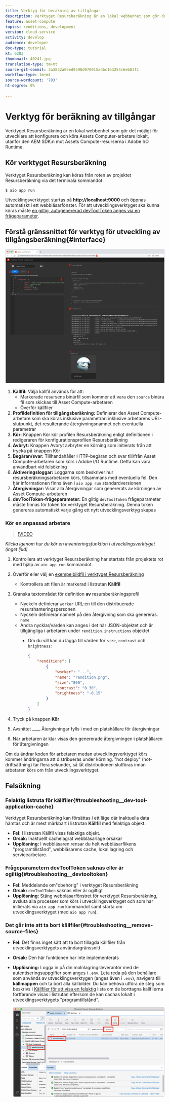 ```yaml
---
title: Verktyg för beräkning av tillgångar
description: Verktyget Resursberäkning är en lokal webbenhet som gör det möjligt för utvecklare att konfigurera och köra Assets Computer-arbetare lokalt, utanför den AEM SDK:n mot Assets Compute-resurserna i Adobe I/O Runtime.
feature: asset-compute
topics: renditions, development
version: cloud-service
activity: develop
audience: developer
doc-type: tutorial
kt: 6283
thumbnail: 40241.jpg
translation-type: tm+mt
source-git-commit: 3a3832a05ed9598d970915adbc163254c6eb83f1
workflow-type: tm+mt
source-wordcount: '703'
ht-degree: 0%

---
```



# Verktyg för beräkning av tillgångar

Verktyget Resursberäkning är en lokal webbenhet som gör det möjligt för utvecklare att konfigurera och köra Assets Computer-arbetare lokalt, utanför den AEM SDK:n mot Assets Compute-resurserna i Adobe I/O Runtime.

## Kör verktyget Resursberäkning

Verktyget Resursberäkning kan köras från roten av projektet Resursberäkning via det terminala kommandot:

```
$ aio app run
```

Utvecklingsverktyget startas på __http://localhost:9000__ och öppnas automatiskt i ett webbläsarfönster. För att utvecklingsverktyget ska kunna köras måste [en giltig, autogenererad devToolToken anges via en frågeparameter](#troubleshooting__devtooltoken).

## Förstå gränssnittet för verktyg för utveckling av tillgångsberäkning{#interface}

![Verktyg för beräkning av tillgångar](./assets/development-tool/asset-compute-dev-tool.png)

1. __Källfil:__ Välja källfil används för att:
   + Markerade resursens binärfil som kommer att vara den `source` binära fil som skickas till Asset Compute-arbetaren
   + Överför källfiler
1. __Profildefinition för tillgångsberäkning:__ Definierar den Asset Compute-arbetare som ska köras inklusive parametrar: inklusive arbetarens URL-slutpunkt, det resulterande återgivningsnamnet och eventuella parametrar
1. __Kör:__ Knappen Kör kör profilen Resursberäkning enligt definitionen i redigeraren för konfigurationsprofilen Resursberäkning
1. __Avbryt:__ Knappen Avbryt avbryter en körning som initierats från att trycka på knappen Kör
1. __Begäran/svar:__ Tillhandahåller HTTP-begäran och svar till/från Asset Compute-arbetaren som körs i Adobe I/O Runtime. Detta kan vara användbart vid felsökning
1. __Aktiveringsloggar:__ Loggarna som beskriver hur resursberäkningsarbetaren körs, tillsammans med eventuella fel. Den här informationen finns även i `aio app run` standardversionen
1. __Återgivningar:__ Visar alla återgivningar som genererats av körningen av Asset Compute-arbetaren
1. __devToolToken-frågeparameter:__ En giltig `devToolToken` frågeparameter måste finnas för token för verktyget Resursberäkning. Denna token genereras automatiskt varje gång ett nytt utvecklingsverktyg skapas

### Kör en anpassad arbetare

>[!VIDEO](https://video.tv.adobe.com/v/40241?quality=12&learn=on)

_Klicka igenom hur du kör en inventeringsfunktion i utvecklingsverktyget (inget ljud)_

1. Kontrollera att verktyget Resursberäkning har startats från projektets rot med hjälp av `aio app run` kommandot.
1. Överför eller välj en [exempelbildfil i verktyget Resursberäkning](../assets/samples/sample-file.jpg)
   + Kontrollera att filen är markerad i listrutan __Källfil__
1. Granska textområdet för definition __av__ resursberäkningsprofil
   + Nyckeln definierar `worker` URL:en till den distribuerade resurshanteringspersonen
   + Nyckeln definierar namnet på den återgivning som ska genereras. `name`
   + Andra nycklar/värden kan anges i det här JSON-objektet och är tillgängliga i arbetaren under `rendition.instructions` objektet
      + Om du vill kan du lägga till värden för `size`, `contrast` och `brightness`:

         ```json
         {
             "renditions": [
                 {
                     "worker": "...",
                     "name": "rendition.png",
                     "size":"800",
                     "contrast": "0.30",
                     "brightness": "-0.15"
                 }
             ]
         }
         ```

1. Tryck på knappen __Kör__
1. Avsnittet ____ Återgivningar fylls i med en platshållare för återgivningar
1. När arbetaren är klar visas den genererade återgivningen i platshållaren för återgivningen

Om du ändrar koden för arbetaren medan utvecklingsverktyget körs kommer ändringarna att distribueras under körning. &quot;hot deploy&quot; (hot-driftsättning) tar flera sekunder, så låt distributionen slutföras innan arbetaren körs om från utvecklingsverktyget.

## Felsökning

### Felaktig listruta för källfiler{#troubleshooting__dev-tool-application-cache}

Verktyget Resursberäkning kan försättas i ett läge där inaktuella data hämtas och är mest märkbart i listrutan __Källfil__ med felaktiga objekt.

+ __Fel:__ I listrutan Källfil visas felaktiga objekt.
+ __Orsak:__ Inaktuellt cachelagrat webbläsarläge orsakar
+ __Upplösning:__ I webbläsaren rensar du helt webbläsarflikens &quot;programtillstånd&quot;, webbläsarens cache, lokal lagring och servicearbetare.

### Frågeparametern devToolToken saknas eller är ogiltig{#troubleshooting__devtooltoken}

+ __Fel:__ Meddelande om&quot;obehörig&quot; i verktyget Resursberäkning
+ __Orsak:__ `devToolToken` saknas eller är ogiltigt
+ __Upplösning:__ Stäng webbläsarfönstret för verktyget Resursberäkning, avsluta alla processer som körs i utvecklingsverktyget och som har initierats via `aio app run` kommandot samt starta om utvecklingsverktyget (med `aio app run`).

### Det går inte att ta bort källfiler{#troubleshooting__remove-source-files}

+ __Fel:__ Det finns inget sätt att ta bort tillagda källfiler från utvecklingsverktygets användargränssnitt
+ __Orsak:__ Den här funktionen har inte implementerats
+ __Upplösning:__ Logga in på din molnlagringsleverantör med de autentiseringsuppgifter som anges i `.env`. Leta reda på den behållare som används av utvecklingsverktygen (anges även i `.env`), navigera till __källmappen__ och ta bort alla källbilder. Du kan behöva utföra de steg som beskrivs i [Källfiler för att visa en felaktig](#troubleshooting__dev-tool-application-cache) lista om de borttagna källfilerna fortfarande visas i listrutan eftersom de kan cachas lokalt i utvecklingsverktygets &quot;programtillstånd&quot;.

   ![Microsoft Azure Blob Storage](./assets/development-tool/troubleshooting__remove-source-files.png)

